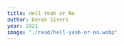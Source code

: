 ```yaml
---
title: Hell Yeah or No
author: Derek Sivers
year: 2021
image: "./read/hell-yeah-or-no.webp"
---
```

